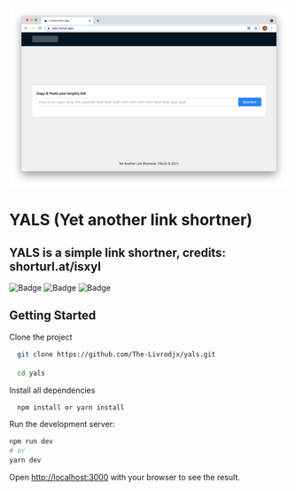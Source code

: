 ![Badge](https://github.com/The-Livrodjx/yals/blob/master/public/example.png)
# YALS (Yet another link shortner)

## YALS is a simple link shortner, credits: shorturl.at/isxyI

![Badge](https://img.shields.io/static/v1?label=Typescript&message=language&color=blue&style=for-the-badge&logo=TYPESCRIPT)
![Badge](https://img.shields.io/static/v1?label=MongoDB&message=Database&color=green&style=for-the-badge&logo=MONGODB)
![Badge](https://img.shields.io/static/v1?label=Nextjs&message=framework&color=black&style=for-the-badge&logo=REACT)

## Getting Started

Clone the project 

```bash
  git clone https://github.com/The-Livrodjx/yals.git
  
  cd yals
```

Install all dependencies 

```bash
  npm install or yarn install
```

Run the development server:

```bash
npm run dev
# or
yarn dev
```

Open [http://localhost:3000](http://localhost:3000) with your browser to see the result.
